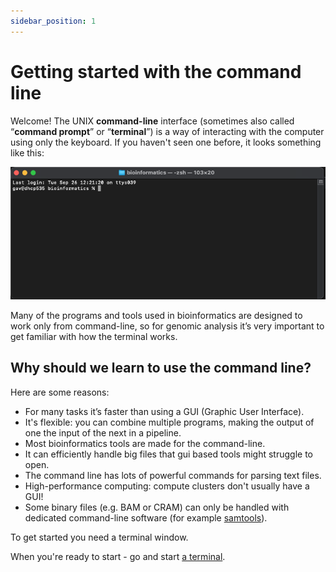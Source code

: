 ```yaml
---
sidebar_position: 1
---
```


# Getting started with the command line

Welcome!  The UNIX **command-line** interface (sometimes also called “**command prompt**” or “**terminal**”) is a way of
interacting with the computer using only the keyboard.  If you haven't seen one before, it looks something like this:

![img](images/terminal.png)

Many of the programs and tools used in bioinformatics are designed to work only from command-line, so for genomic
analysis it’s very important to get familiar with how the terminal works.

## Why should we learn to use the command line?

Here are some reasons:
* For many tasks it’s faster than using a GUI (Graphic User Interface).
* It's flexible: you can combine multiple programs, making the output of one the input of the next in a pipeline.
* Most bioinformatics tools are made for the command-line.
* It can efficiently handle big files that gui based tools might struggle to open.
* The command line has lots of powerful commands for parsing text files.
* High-performance computing: compute clusters don't usually have a GUI!
* Some binary files (e.g. BAM or CRAM) can only be handled with dedicated command-line software (for example [samtools](https://github.com/samtools)).

To get started you need a terminal window.

When you're ready to start - go and start [a terminal](./01_starting.md).
